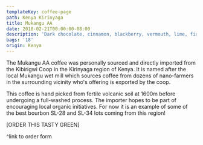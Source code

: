 ```yaml
---
templateKey: coffee-page
path: Kenya Kirinyaga
title: Mukangu AA
date: 2018-02-21T00:00:00-08:00
description: 'Dark chocolate, cinnamon, blackberry, vermouth, lime, firm body.'
bags: '18'
origin: Kenya
---
```

The Mukangu AA coffee was personally sourced and directly imported from the Kibirigwi Coop in the Kirinyaga region of Kenya. It is named after the local Mukangu wet mill which sources coffee from dozens of nano-farmers in the surrounding vicinity who's offering is exported by the coop.

This coffee is hand picked from fertile volcanic soil at 1600m before undergoing a full-washed process. The importer hopes to be part of encouraging local organic initiatives. For now it is an example of some of the best bourbon SL-28 and SL-34 lots coming from this region!

\[ORDER THIS TASTY GREEN]

^link to order form
